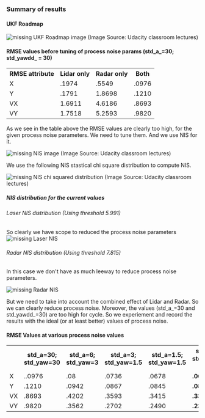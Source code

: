 ### Summary of results

#### UKF Roadmap

<image src="UKF_roadmap.png" alt="missing UKF Roadmap image" />
<a> (Image Source: Udacity classroom lectures)</a>

#### RMSE values before tuning of process noise params (std_a_=30; std_yawdd_ = 30)
<table>
<tr>
<th>RMSE attribute</th>
<th>Lidar only</th>
<th>Radar only</th>
<th>Both</th>
</tr>
<tr>
<td>X</td>
<td>.1974</td>
<td>.5549</td>
<td>.0976</td>
</tr>
<tr>
<td>Y</td>
<td>.1791</td>
<td>1.8698</td>
<td>.1210</td>
</tr>
<tr>
<td>VX</td>
<td>1.6911</td>
<td>4.6186</td>
<td>.8693</td>
</tr>
<tr>
<td>VY</td>
<td>1.7518</td>
<td>5.2593</td>
<td>.9820</td>
</tr>
</table>

As we see in the table above the RMSE values are clearly too high, for the given process noise parameters. We need to tune them. And we use NIS for it.

<image src="nis.png" alt="missing NIS image" />
<a> (Image Source: Udacity classroom lectures)</a>

We use the following NIS stastical chi square distribution to compute NIS. 

<image src="nis_chi_squared_dstbn.png" alt="missing NIS chi squared distribution" />
<a> (Image Source: Udacity classroom lectures)</a>

##### NIS distribution for the current values

###### Laser NIS distribution (Using threshold 5.991)
So clearly we have scope to reduced the process noise parameters
<image src="laser_nis_distbn.png" alt="missing Laser NIS" />

###### Radar NIS distribution (Using threshold 7.815)
In this case we don't have as much leeway to reduce process noise parameters. 

<image src="radar_nis_distbn.png" alt="missing Radar NIS" />

But we need to take into account the combined effect of Lidar and Radar. So we can clearly reduce process noise. 
Moreover, the values (std_a_=30 and std_yawdd_=30) are too high for cycle. So we experiement and record the results with the ideal (or at least better) values of process noise.

#### RMSE Values at various process noise values 
<table>
<tr>
<th/>
<th>std_a=30; std_yaw=30</th>
<th>std_a=6; std_yaw=3</th>
<th>std_a=3; std_yaw=1.5</th>
<th>std_a=1.5; std_yaw=1.5</th>
<th>std_a=1; std_yaw=1 (best)</th>
<th>std_a=0; std_yaw=0</th>
</tr>
<tr>
<td>X</td>
<td>..0976</td>
<td>.08</td>
<td>.0736</td>
<td>.0678</td>
<td><b>.0647</b></td>
<td>.13.97</td>
</tr>
<tr>
<td>Y</td>
<td>.1210</td>
<td>.0942</td>
<td>.0867</td>
<td>.0845</td>
<td><b>.0838</b></td>
<td>5.456</td>
</tr>
<tr>
<td>VX</td>
<td>.8693</td>
<td>.4202</td>
<td>.3593</td>
<td>.3415</td>
<td><b>.3313</b></td>
<td>4.2161</td>
</tr>
<tr>
<td>VY</td>
<td>.9820</td>
<td>.3562</td>
<td>.2702</td>
<td>.2490</td>
<td><b>.2327</b></td>
<td>1.5236</td>
</tr>
</table>
